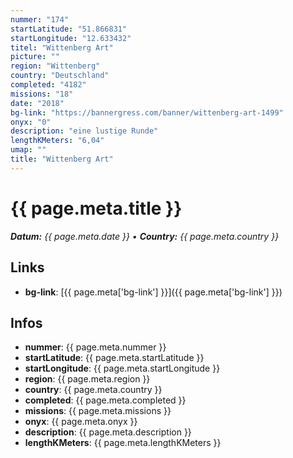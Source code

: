 ```yaml
---
nummer: "174"
startLatitude: "51.866831"
startLongitude: "12.633432"
titel: "Wittenberg Art"
picture: ""
region: "Wittenberg"
country: "Deutschland"
completed: "4182"
missions: "18"
date: "2018"
bg-link: "https://bannergress.com/banner/wittenberg-art-1499"
onyx: "0"
description: "eine lustige Runde"
lengthKMeters: "6,04"
umap: ""
title: "Wittenberg Art"
---
```


# {{ page.meta.title }}
_**Datum:** {{ page.meta.date }} • **Country:** {{ page.meta.country }}_

## Links
- **bg-link**: [{{ page.meta['bg-link'] }}]({{ page.meta['bg-link'] }})

## Infos
- **nummer**: {{ page.meta.nummer }}
- **startLatitude**: {{ page.meta.startLatitude }}
- **startLongitude**: {{ page.meta.startLongitude }}
- **region**: {{ page.meta.region }}
- **country**: {{ page.meta.country }}
- **completed**: {{ page.meta.completed }}
- **missions**: {{ page.meta.missions }}
- **onyx**: {{ page.meta.onyx }}
- **description**: {{ page.meta.description }}
- **lengthKMeters**: {{ page.meta.lengthKMeters }}

